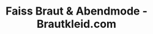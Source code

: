 ---
title: "Faiss Braut & Abendmode - Brautkleid.com"
url: /horb-am-neckar/faiss-braut-und-abendmode-brautkleid-com/
shop: Kleidung
---